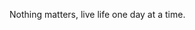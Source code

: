 Nothing matters, live life one day at a time.

<!---
VainAllmino/VainAllmino is a ✨ special ✨ repository because its `README.md` (this file) appears on your GitHub profile.
You can click the Preview link to take a look at your changes.
--->
